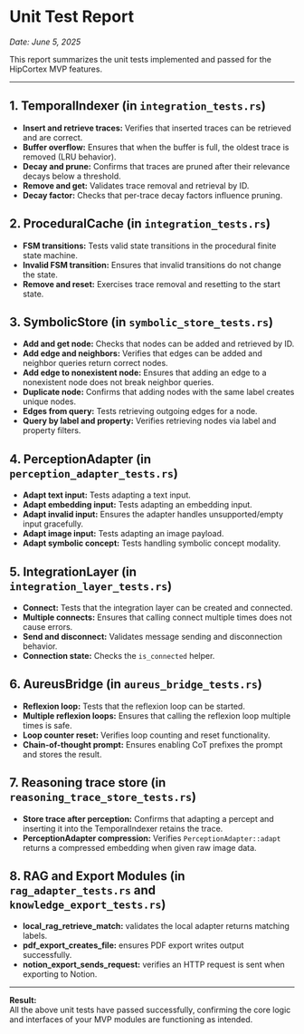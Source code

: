 # Unit Test Report

*Date: June 5, 2025*

This report summarizes the unit tests implemented and passed for the HipCortex MVP features.

---

## 1. TemporalIndexer (in `integration_tests.rs`)
- **Insert and retrieve traces:**
  Verifies that inserted traces can be retrieved and are correct.
- **Buffer overflow:**
  Ensures that when the buffer is full, the oldest trace is removed (LRU behavior).
- **Decay and prune:**
  Confirms that traces are pruned after their relevance decays below a threshold.
- **Remove and get:**
  Validates trace removal and retrieval by ID.
- **Decay factor:**
  Checks that per-trace decay factors influence pruning.

## 2. ProceduralCache (in `integration_tests.rs`)
- **FSM transitions:**
  Tests valid state transitions in the procedural finite state machine.
- **Invalid FSM transition:**
  Ensures that invalid transitions do not change the state.
- **Remove and reset:**
  Exercises trace removal and resetting to the start state.

## 3. SymbolicStore (in `symbolic_store_tests.rs`)
- **Add and get node:**
  Checks that nodes can be added and retrieved by ID.
- **Add edge and neighbors:**
  Verifies that edges can be added and neighbor queries return correct nodes.
- **Add edge to nonexistent node:**
  Ensures that adding an edge to a nonexistent node does not break neighbor queries.
- **Duplicate node:**
  Confirms that adding nodes with the same label creates unique nodes.
- **Edges from query:**
  Tests retrieving outgoing edges for a node.
- **Query by label and property:**
  Verifies retrieving nodes via label and property filters.

## 4. PerceptionAdapter (in `perception_adapter_tests.rs`)
- **Adapt text input:**
  Tests adapting a text input.
- **Adapt embedding input:**
  Tests adapting an embedding input.
- **Adapt invalid input:**
  Ensures the adapter handles unsupported/empty input gracefully.
- **Adapt image input:**
  Tests adapting an image payload.
- **Adapt symbolic concept:**
  Tests handling symbolic concept modality.

## 5. IntegrationLayer (in `integration_layer_tests.rs`)
- **Connect:**
  Tests that the integration layer can be created and connected.
- **Multiple connects:**
  Ensures that calling connect multiple times does not cause errors.
- **Send and disconnect:**
  Validates message sending and disconnection behavior.
- **Connection state:**
  Checks the `is_connected` helper.

## 6. AureusBridge (in `aureus_bridge_tests.rs`)
- **Reflexion loop:**
  Tests that the reflexion loop can be started.
- **Multiple reflexion loops:**
  Ensures that calling the reflexion loop multiple times is safe.
- **Loop counter reset:**
   Verifies loop counting and reset functionality.
- **Chain-of-thought prompt:**
  Ensures enabling CoT prefixes the prompt and stores the result.

## 7. Reasoning trace store (in `reasoning_trace_store_tests.rs`)
- **Store trace after perception:**
  Confirms that adapting a percept and inserting it into the TemporalIndexer retains the trace.
- **PerceptionAdapter compression:**
  Verifies `PerceptionAdapter::adapt` returns a compressed embedding when given raw image data.

## 8. RAG and Export Modules (in `rag_adapter_tests.rs` and `knowledge_export_tests.rs`)
- **local_rag_retrieve_match:** validates the local adapter returns matching labels.
- **pdf_export_creates_file:** ensures PDF export writes output successfully.
- **notion_export_sends_request:** verifies an HTTP request is sent when exporting to Notion.

---

**Result:**  
All the above unit tests have passed successfully, confirming the core logic and interfaces of your MVP modules are functioning as intended.
